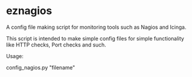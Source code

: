 eznagios
========

A config file making script for monitoring tools such as Nagios and Icinga.

This script is intended to make simple config files for simple functionality like HTTP checks, Port checks and such.




Usage:


config_nagios.py "filename"
